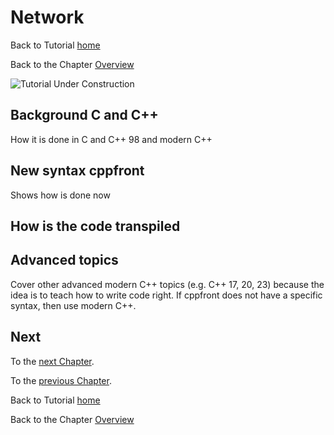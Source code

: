 # Network


Back to Tutorial [home](../README.md)

Back to the Chapter [Overview](Overview.md)

![Tutorial Under Construction](../TutorialUnderConstruction.png)

## Background C and C++

How it is done in C and C++ 98 and modern C++

## New syntax cppfront

Shows how is done now


## How is the code transpiled

## Advanced topics

Cover other advanced modern C++ topics (e.g. C++ 17, 20, 23) because the idea is to teach how to write code right.
If cppfront does not have a specific syntax, then use modern C++.




## Next

To the [next Chapter](../appendix/Debug.md).

To the [previous Chapter](Threads.md).

Back to Tutorial [home](../README.md)

Back to the Chapter [Overview](Overview.md)
